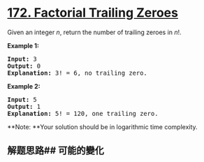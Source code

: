 # [172. Factorial Trailing Zeroes](https://leetcode-cn.com/problems/factorial-trailing-zeroes/)
Given an integer _n_, return the number of trailing zeroes in _n_!.

**Example 1:**


<pre><strong>Input:</strong> 3
<strong>Output:</strong> 0
<strong>Explanation:</strong> 3! = 6, no trailing zero.</pre>

**Example 2:**


<pre><strong>Input:</strong> 5
<strong>Output:</strong> 1
<strong>Explanation:</strong> 5! = 120, one trailing zero.</pre>

**Note: **Your solution should be in logarithmic time complexity.
## 解题思路## 可能的變化